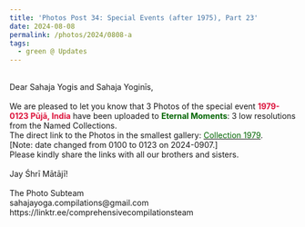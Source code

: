 ```yaml
---
title: 'Photos Post 34: Special Events (after 1975), Part 23'
date: 2024-08-08
permalink: /photos/2024/0808-a
tags:
  - green @ Updates
---
```


<p>
<br>
Dear Sahaja Yogis and Sahaja Yoginīs,<br>
<br>
We are pleased to let you know that 3 Photos of the special event <font color="Crimson"><b>1979-0123 Pūjā, India</b></font> have been uploaded to <font color="DarkGreen"><b>Eternal Moments</b></font>: 3 low resolutions from the Named Collections.<br>
The direct link to the Photos in the smallest gallery: <a href="https://eternalmoments.smugmug.com/Collections/Patricia-Proenza-Collection/1979"><font color="DarkGreen">Collection 1979</font></a>.<br>
[Note: date changed from 0100 to 0123 on 2024-0907.]<br>
Please kindly share the links with all our brothers and sisters.<br>
<br>
Jay Śhrī Mātājī!<br>
<br>
The Photo Subteam<br>
sahajayoga.compilations@gmail.com<br>
https://linktr.ee/comprehensivecompilationsteam
</p>